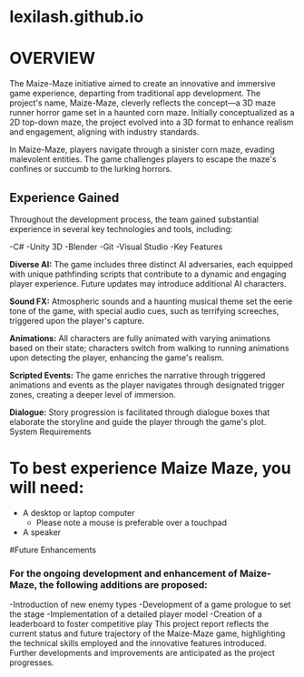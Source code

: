 # lexilash.github.io


# OVERVIEW
The Maize-Maze initiative aimed to create an innovative and immersive game experience, departing from traditional app development. The project's name, Maize-Maze, cleverly reflects the concept—a 3D maze runner horror game set in a haunted corn maze. Initially conceptualized as a 2D top-down maze, the project evolved into a 3D format to enhance realism and engagement, aligning with industry standards.

In Maize-Maze, players navigate through a sinister corn maze, evading malevolent entities. The game challenges players to escape the maze's confines or succumb to the lurking horrors.

## Experience Gained

Throughout the development process, the team gained substantial experience in several key technologies and tools, including:

-C#
-Unity 3D
-Blender
-Git
-Visual Studio
-Key Features

**Diverse AI:** The game includes three distinct AI adversaries, each equipped with unique pathfinding scripts that contribute to a dynamic and engaging player experience. Future updates may introduce additional AI characters.

**Sound FX:** Atmospheric sounds and a haunting musical theme set the eerie tone of the game, with special audio cues, such as terrifying screeches, triggered upon the player's capture.

**Animations:** All characters are fully animated with varying animations based on their state; characters switch from walking to running animations upon detecting the player, enhancing the game's realism.

**Scripted Events:** The game enriches the narrative through triggered animations and events as the player navigates through designated trigger zones, creating a deeper level of immersion.

**Dialogue:** Story progression is facilitated through dialogue boxes that elaborate the storyline and guide the player through the game's plot.
System Requirements


# To best experience Maize Maze, you will need:
- A desktop or laptop computer
  - Please note a mouse is preferable over a touchpad
- A speaker


#Future Enhancements

### For the ongoing development and enhancement of Maize-Maze, the following additions are proposed:

-Introduction of new enemy types
-Development of a game prologue to set the stage
-Implementation of a detailed player model
-Creation of a leaderboard to foster competitive play
This project report reflects the current status and future trajectory of the Maize-Maze game, highlighting the technical skills employed and the innovative features introduced. Further developments and improvements are anticipated as the project progresses.

